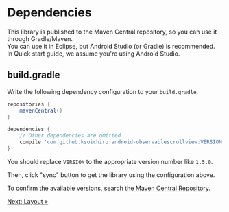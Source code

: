 # Dependencies

This library is published to the Maven Central repository, so you can use it through Gradle/Maven.  
You can use it in Eclipse, but Android Studio (or Gradle) is recommended.  
In Quick start guide, we assume you're using Android Studio.

## build.gradle

Write the following dependency configuration to your `build.gradle`.

```groovy
repositories {
    mavenCentral()
}

dependencies {
    // Other dependencies are omitted
    compile 'com.github.ksoichiro:android-observablescrollview:VERSION'
}
```

You should replace `VERSION` to the appropriate version number like `1.5.0`.

Then, click "sync" button to get the library using the configuration above.

To confirm the available versions, search [the Maven Central Repository](http://search.maven.org/#search%7Cgav%7C1%7Cg%3A%22com.github.ksoichiro%22%20AND%20a%3A%22android-observablescrollview%22).

[Next: Layout &raquo;](../../docs/quick-start/layout.md)
